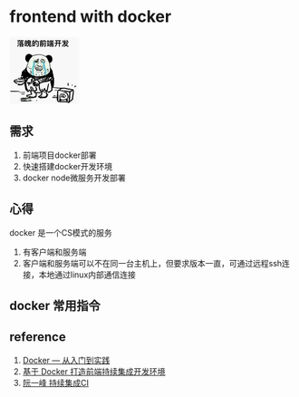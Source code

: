 # frontend with docker
![落魄的前端开发](./assets/frontend.png)
<!-- ![jquery](./assets/jq.jpg) -->
## 需求
1. 前端项目docker部署
2. 快速搭建docker开发环境
3. docker node微服务开发部署 
## 心得
docker 是一个CS模式的服务
1. 有客户端和服务端
2. 客户端和服务端可以不在同一台主机上，但要求版本一直，可通过远程ssh连接，本地通过linux内部通信连接
## docker 常用指令

## reference
1. [Docker — 从入门到实践](https://docker_practice.gitee.io/image/list.html)
2. [基于 Docker 打造前端持续集成开发环境](https://zhuanlan.zhihu.com/p/37961402)
3. [阮一峰 持续集成CI](http://www.ruanyifeng.com/blog/2015/09/continuous-integration.html)